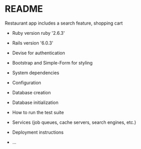# README

Restaurant app includes a search feature, shopping cart

* Ruby version ruby '2.6.3'

* Rails version '6.0.3'

* Devise for authentication

* Bootstrap and Simple-Form for styling  

* System dependencies

* Configuration

* Database creation

* Database initialization

* How to run the test suite

* Services (job queues, cache servers, search engines, etc.)

* Deployment instructions

* ...

